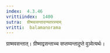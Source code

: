 ```yaml
---
index:  4.3.46
vrittiindex:  1400
sutra:  ग्रीष्मवसन्तादन्यतरस्याम्
vritti:  balamanorama 
---
```


ग्राष्मवसन्तात्। ग्रीष्माद्वसन्ताच्च सप्तम्यन्तादुप्ते वुञ्वेत्यर्थः। 

